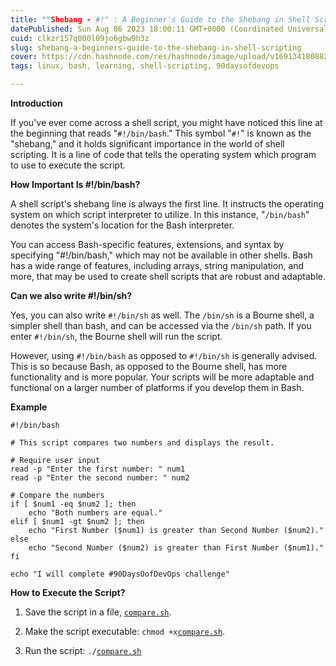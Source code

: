```yaml
---
title: ""Shebang - #!" : A Beginner's Guide to the Shebang in Shell Scripting"
datePublished: Sun Aug 06 2023 18:00:11 GMT+0000 (Coordinated Universal Time)
cuid: clkzr157q000l09jo6gbw9h3z
slug: shebang-a-beginners-guide-to-the-shebang-in-shell-scripting
cover: https://cdn.hashnode.com/res/hashnode/image/upload/v1691341808827/a47d7ed8-89ae-4e48-9cd3-39d0bc53dbd3.png
tags: linux, bash, learning, shell-scripting, 90daysofdevops

---
```


**Introduction**

If you've ever come across a shell script, you might have noticed this line at the beginning that reads "`#!/bin/bash`." This symbol "`#!`" is known as the "shebang," and it holds significant importance in the world of shell scripting. It is a line of code that tells the operating system which program to use to execute the script.

**How Important Is #!/bin/bash?**

A shell script's shebang line is always the first line. It instructs the operating system on which script interpreter to utilize. In this instance, "`/bin/bash`" denotes the system's location for the Bash interpreter.

You can access Bash-specific features, extensions, and syntax by specifying "#!/bin/bash," which may not be available in other shells. Bash has a wide range of features, including arrays, string manipulation, and more, that may be used to create shell scripts that are robust and adaptable.

**Can we also write #!/bin/sh?**

Yes, you can also write `#!/bin/sh` as well. The `/bin/sh` is a Bourne shell, a simpler shell than bash, and can be accessed via the `/bin/sh` path. If you enter `#!/bin/sh`, the Bourne shell will run the script.

However, using `#!/bin/bash` as opposed to `#!/bin/sh` is generally advised. This is so because Bash, as opposed to the Bourne shell, has more functionality and is more popular. Your scripts will be more adaptable and functional on a larger number of platforms if you develop them in Bash.

**Example**

```plaintext
#!/bin/bash

# This script compares two numbers and displays the result.

# Require user input
read -p "Enter the first number: " num1
read -p "Enter the second number: " num2

# Compare the numbers
if [ $num1 -eq $num2 ]; then
    echo "Both numbers are equal."
elif [ $num1 -gt $num2 ]; then
    echo "First Number ($num1) is greater than Second Number ($num2)."
else
    echo "Second Number ($num2) is greater than First Number ($num1)."
fi

echo "I will complete #90DaysOofDevOps challenge"
```

**How to Execute the Script?**

1. Save the script in a file, [`compare.sh`](http://hello.sh).
    
2. Make the script executable: `chmod +x`[`compare.sh`](http://compare.sh).
    
3. Run the script: `./`[`compare.sh`](http://compare.sh)